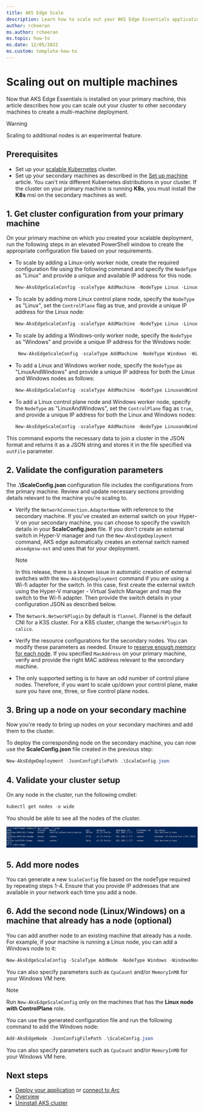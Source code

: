 ```yaml
---
title: AKS Edge Scale
description: Learn how to scale out your AKS Edge Essentials applications to multiple nodes. 
author: rcheeran
ms.author: rcheeran
ms.topic: how-to
ms.date: 12/05/2022
ms.custom: template-how-to
---
```


# Scaling out on multiple machines

Now that AKS Edge Essentials is installed on your primary machine, this article describes how you can scale out your cluster to other secondary machines to create a multi-machine deployment.
> [!WARNING]
> Scaling to additional nodes is an experimental feature.

## Prerequisites

- Set up your [scalable Kubernetes](aks-edge-howto-multi-node-deployment.md) cluster.
- Set up your secondary machines as described in the [Set up machine](aks-edge-howto-setup-machine.md) article. You can't mix different Kubernetes distributions in your cluster. If the cluster on your primary machine is running **K8s**, you must install the **K8s** msi on the secondary machines as well.

## 1. Get cluster configuration from your primary machine

On your primary machine on which you created your scalable deployment, run the following steps in an elevated PowerShell window to create the appropriate configuration file based on your requirements.

- To scale by adding a Linux-only worker node, create the required configuration file using the following command and specify the `NodeType` as "Linux" and provide a unique and available IP address for this node.

    ```powershell
    New-AksEdgeScaleConfig -scaleType AddMachine -NodeType Linux -LinuxNodeIp x.x.x.x -outFile .\ScaleConfig.json | Out-Null
    ```

- To scale by adding more Linux control plane node, specify the `NodeType` as "Linux", set the `ControlPlane` flag as true, and provide a unique IP address for the Linux node:

    ```powershell
    New-AksEdgeScaleConfig -scaleType AddMachine -NodeType Linux -LinuxNodeIp x.x.x.x -ControlPlane -outFile .\ScaleConfig.json | Out-Null
    ```

- To scale by adding a Windows-only worker node, specify the `NodeType` as "Windows" and provide a unique IP address for the Windows node:

   ```powershell
    New-AksEdgeScaleConfig -scaleType AddMachine -NodeType Windows -WindowsNodeIp x.x.x.x -outFile .\ScaleConfig.json | Out-Null
    ```

- To add a Linux and Windows worker node, specify the `NodeType` as "LinuxAndWindows" and provide a unique IP address for both the Linux and Windows nodes as follows:

    ```powershell
    New-AksEdgeScaleConfig -scaleType AddMachine -NodeType LinuxandWindows -LinuxNodeIp x.x.x.x -WindowsNodeIp x.x.x.x -outFile .\ScaleConfig.json | Out-Null
    ```

- To add a Linux control plane node and Windows worker node, specify the `NodeType` as "LinuxAndWindows", set the `ControlPlane` flag as `true`, and provide a unique IP address for both the Linux and Windows nodes:

    ```powershell
    New-AksEdgeScaleConfig -scaleType AddMachine -NodeType LinuxandWindows -LinuxNodeIp x.x.x.x -WindowsNodeIp x.x.x.x  -ControlPlane -outFile .\ScaleConfig.json | Out-Null
    ```

This command exports the necessary data to join a cluster in the JSON format and returns it as a JSON string and stores it in the file specified via `outFile` parameter.

## 2. Validate the configuration parameters

 The **.\ScaleConfig.json** configuration file includes the configurations from the primary machine. Review and update necessary sections providing details relevant to the machine you're scaling to.

- Verify the `NetworkConnection.AdapterName` with reference to the secondary machine. If you've created an external switch on your Hyper-V on your secondary machine, you can choose to specify the vswitch details in your **ScaleConfig.json** file. If you don't create an external switch in Hyper-V manager and run the `New-AksEdgeDeployment` command, AKS edge automatically creates an external switch named `aksedgesw-ext` and uses that for your deployment.
    > [!NOTE]
    > In this release, there is a known issue in automatic creation of external switches with the `New-AksEdgeDeployment` command if you are using a Wi-fi adapter for the switch. In this case, first create the external switch using the Hyper-V manager - Virtual Switch Manager and map the switch to the Wi-fi adapter. Then provide the switch details in your configuration JSON as described below.

- The `Network.NetworkPlugin` by default is `flannel`. Flannel is the default CNI for a K3S cluster. For a K8S cluster, change the `NetworkPlugin` to `calico`.
- Verify the resource configurations for the secondary nodes. You can modify these parameters as needed. Ensure to [reserve enough memory for each node](./aks-edge-concept.md#aks-edge-essentials-key-concepts). If you specified `MacAddress` on your primary machine, verify and provide the right MAC address relevant to the secondary machine.

- The only supported setting is to have an odd number of control plane nodes. Therefore, if you want to scale up/down your control plane, make sure you have one, three, or five control plane nodes.

## 3. Bring up a node on your secondary machine

Now you're ready to bring up nodes on your secondary machines and add them to the cluster.

To deploy the corresponding node on the secondary machine, you can now use the **ScaleConfig.json** file created in the previous step:

```powershell
New-AksEdgeDeployment -JsonConfigFilePath .\ScaleConfig.json
```

## 4. Validate your cluster setup

On any node in the cluster, run the following cmdlet:

```powershell
kubectl get nodes -o wide
```

You should be able to see all the nodes of the cluster.

![Screenshot showing multiple nodes.](./media/aks-edge/aks-edge-multi-nodes.png)

## 5. Add more nodes

You can generate a new `ScaleConfig` file based on the nodeType required by repeating steps 1-4. Ensure that you provide IP addresses that are available in your network each time you add a node.

## 6. Add the second node (Linux/Windows) on a machine that already has a node (optional)

You can add another node to an existing machine that already has a node. For example, if your machine is running a Linux node, you can add a Windows node to it:

```powershell
New-AksEdgeScaleConfig -ScaleType AddNode -NodeType Windows -WindowsNodeIp "xxx" -outFile .\ScaleConfig.json | Out-Null
```

You can also specify parameters such as `CpuCount` and/or `MemoryInMB` for your Windows VM here.

> [!NOTE]
> Run `New-AksEdgeScaleConfig` only on the machines that has the **Linux node with ControlPlane** role.

You can use the generated configuration file and run the following command to add the Windows node:

```powershell
Add-AksEdgeNode -JsonConfigFilePath .\ScaleConfig.json
```

You can also specify parameters such as `CpuCount` and/or `MemoryInMB` for your Windows VM here.

## Next steps

- [Deploy your application](aks-edge-howto-deploy-app.md) or [connect to Arc](aks-edge-howto-connect-to-arc.md)
- [Overview](aks-edge-overview.md)
- [Uninstall AKS cluster](aks-edge-howto-uninstall.md)
